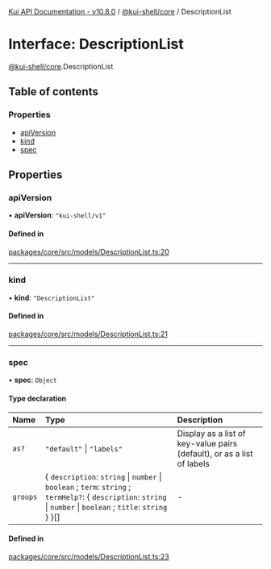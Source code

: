 [Kui API Documentation - v10.8.0](../README.md) / [@kui-shell/core](../modules/kui_shell_core.md) / DescriptionList

# Interface: DescriptionList

[@kui-shell/core](../modules/kui_shell_core.md).DescriptionList

## Table of contents

### Properties

- [apiVersion](kui_shell_core.DescriptionList.md#apiversion)
- [kind](kui_shell_core.DescriptionList.md#kind)
- [spec](kui_shell_core.DescriptionList.md#spec)

## Properties

### apiVersion

• **apiVersion**: `"kui-shell/v1"`

#### Defined in

[packages/core/src/models/DescriptionList.ts:20](https://github.com/kubernetes-sigs/kui/blob/kui/packages/core/src/models/DescriptionList.ts#L20)

---

### kind

• **kind**: `"DescriptionList"`

#### Defined in

[packages/core/src/models/DescriptionList.ts:21](https://github.com/kubernetes-sigs/kui/blob/kui/packages/core/src/models/DescriptionList.ts#L21)

---

### spec

• **spec**: `Object`

#### Type declaration

| Name     | Type                                                                                                                                                              | Description                                                            |
| :------- | :---------------------------------------------------------------------------------------------------------------------------------------------------------------- | :--------------------------------------------------------------------- |
| `as?`    | `"default"` \| `"labels"`                                                                                                                                         | Display as a list of key-value pairs (default), or as a list of labels |
| `groups` | { `description`: `string` \| `number` \| `boolean` ; `term`: `string` ; `termHelp?`: { `description`: `string` \| `number` \| `boolean` ; `title`: `string` } }[] | -                                                                      |

#### Defined in

[packages/core/src/models/DescriptionList.ts:23](https://github.com/kubernetes-sigs/kui/blob/kui/packages/core/src/models/DescriptionList.ts#L23)

